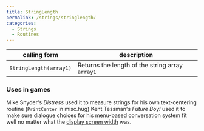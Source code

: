```yaml
---
title: StringLength
permalink: /strings/stringlength/
categories: 
  - Strings
  - Routines
---
```


| calling form           | description                                     |
|------------------------|-------------------------------------------------|
| `StringLength(array1)` | Returns the length of the string array `array1` |

### Uses in games

Mike Snyder's *Distress* used it to measure strings for his own
text-centering routine (`PrintCenter` in misc.hug)
Kent Tessman's *Future Boy!* used it to make sure dialogue choices for
his menu-based conversation system fit well no matter what the 
[display screen width](guts/display-object/) was.
